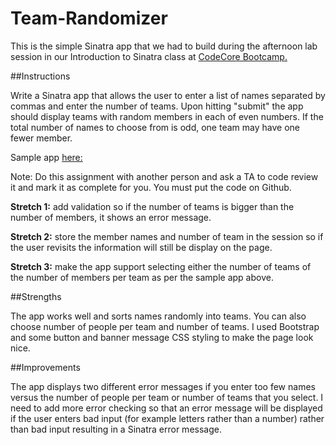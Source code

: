 # Team-Randomizer

This is the simple Sinatra app that we had to build during the afternoon lab session in our Introduction to Sinatra class at [CodeCore Bootcamp.](https://codecore.ca/)

##Instructions

Write a Sinatra app that allows the user to enter a list of names separated by commas and enter the number of teams. Upon hitting "submit" the app should display teams with random members in each of even numbers. If the total number of names to choose from is odd, one team may have one fewer member.

Sample app [here:](http://sinatra-apps.herokuapp.com/team_picker)

Note: Do this assignment with another person and ask a TA to code review it and mark it as complete for you. You must put the code on Github.

**Stretch 1:** add validation so if the number of teams is bigger than the number of members, it shows an error message.

**Stretch 2:** store the member names and number of team in the session so if the user revisits the information will still be display on the page.

**Stretch 3:** make the app support selecting either the number of teams of the number of members per team as per the sample app above.

##Strengths

The app works well and sorts names randomly into teams. You can also choose number of people per team and number of teams.
I used Bootstrap and some button and banner message CSS styling to make the page look nice.

##Improvements

The app displays two different error messages if you enter too few names versus the number of people per team or number of teams that you select.
I need to add more error checking so that an error message will be displayed if the user enters bad input (for example letters rather than a number) rather than bad input resulting in a Sinatra error message.
